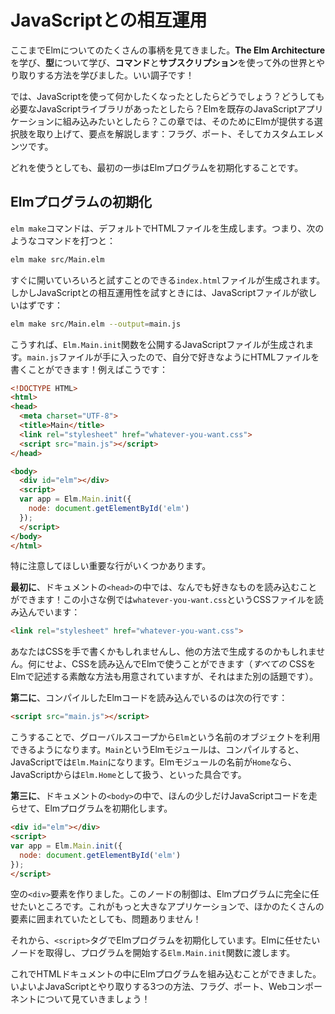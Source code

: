 <!--
# JavaScript Interop
-->
# JavaScriptとの相互運用

<!--
We have seen quite a bit of Elm so far! We learned **The Elm Architecture**. We learned about **types**. We learned how to interact with the outside world through **commands** and **subscriptions**. Things are going well!
-->
ここまでElmについてのたくさんの事柄を見てきました。**The Elm Architecture**を学び、**型**について学び、**コマンド**と**サブスクリプション**を使って外の世界とやり取りする方法を学びました。いい調子です！

<!--
But what happens when you need to do something in JavaScript? Maybe there is a JavaScript library you absolutely need? Maybe you want to embed Elm in an existing JavaScript application? Etc. This chapter will outline all the available options: flags, ports, and custom elements.
-->
では、JavaScriptを使って何かしたくなったとしたらどうでしょう？どうしても必要なJavaScriptライブラリがあったとしたら？Elmを既存のJavaScriptアプリケーションに組み込みたいとしたら？この章では、そのためにElmが提供する選択肢を取り上げて、要点を解説します：フラグ、ポート、そしてカスタムエレメンツです。

<!--
Whichever one you use, the first step is to initialize your Elm program.
-->
どれを使うとしても、最初の一歩はElmプログラムを初期化することです。


<!--
## Initializing Elm Programs
-->
## Elmプログラムの初期化

<!--
Running `elm make` produces HTML files by default. So if you say:
-->
`elm make`コマンドは、デフォルトでHTMLファイルを生成します。つまり、次のようなコマンドを打つと：

```bash
elm make src/Main.elm
```

<!--
It produces an `index.html` file that you can just open and start playing with. If you are getting into JavaScript interop, you want to produce JavaScript files instead:
-->
すぐに開いていろいろと試すことのできる`index.html`ファイルが生成されます。しかしJavaScriptとの相互運用性を試すときには、JavaScriptファイルが欲しいはずです：

```bash
elm make src/Main.elm --output=main.js
```

<!--
This produces a JavaScript file that exposes an `Elm.Main.init` function. So once you have `main.js` you can write your own HTML file that does whatever you want! For example:
-->
こうすれば、`Elm.Main.init`関数を公開するJavaScriptファイルが生成されます。`main.js`ファイルが手に入ったので、自分で好きなようにHTMLファイルを書くことができます！例えばこうです：


```html
<!DOCTYPE HTML>
<html>
<head>
  <meta charset="UTF-8">
  <title>Main</title>
  <link rel="stylesheet" href="whatever-you-want.css">
  <script src="main.js"></script>
</head>

<body>
  <div id="elm"></div>
  <script>
  var app = Elm.Main.init({
    node: document.getElementById('elm')
  });
  </script>
</body>
</html>
```

<!--
I want to call attention to a couple important lines here.
-->
特に注意してほしい重要な行がいくつかあります。

<!--
**First**, in the `<head>` of the document, you can load whatever you want! In our little example we  loaded a CSS file called `whatever-you-want.css`:
-->
**最初に**、ドキュメントの`<head>`の中では、なんでも好きなものを読み込むことができます！この小さな例では`whatever-you-want.css`というCSSファイルを読み込んでいます：

```html
<link rel="stylesheet" href="whatever-you-want.css">
```

<!--
Maybe you write CSS by hand. Maybe you generate it somehow. Whatever the case, you can load it and use it in Elm. (There are some great options for specifying your CSS all _within_ Elm as well, but that is a whole other topic!)
-->
あなたはCSSを手で書くかもしれませんし、他の方法で生成するのかもしれません。何にせよ、CSSを読み込んでElmで使うことができます（_すべての_ CSSをElmで記述する素敵な方法も用意されていますが、それはまた別の話題です）。

<!--
**Second**, we have a line to load our compiled Elm code:
-->
**第二に**、コンパイルしたElmコードを読み込んでいるのは次の行です：

```html
<script src="main.js"></script>
```

<!--
This will make an object called `Elm` available in global scope. So if you compile an Elm module called `Main`, you will have `Elm.Main` in JavaScript. If you compile an Elm module named `Home`, you will have `Elm.Home` in JavaScript. Etc.
-->
こうすることで、グローバルスコープから`Elm`という名前のオブジェクトを利用できるようになります。`Main`というElmモジュールは、コンパイルすると、JavaScriptでは`Elm.Main`になります。Elmモジュールの名前が`Home`なら、JavaScriptからは`Elm.Home`として扱う、といった具合です。

<!--
**Third**, in the `<body>` of the document, we run a little bit of JavaScript code to initialize our Elm program:
-->
**第三に**、ドキュメントの`<body>`の中で、ほんの少しだけJavaScriptコードを走らせて、Elmプログラムを初期化します。

```html
<div id="elm"></div>
<script>
var app = Elm.Main.init({
  node: document.getElementById('elm')
});
</script>
```

<!--
We create an empty `<div>`. We want our Elm program to take over that node entirely. Maybe it is within a larger application, surrounded by tons of other stuff? That is fine!
-->
空の`<div>`要素を作りました。このノードの制御は、Elmプログラムに完全に任せたいところです。これがもっと大きなアプリケーションで、ほかのたくさんの要素に囲まれていたとしても、問題ありません！

<!--
The `<script>` tag then inializes our Elm program. We grab the `node` we want to take over, and give it to `Elm.Main.init` which starts our program.
-->
それから、`<script>`タグでElmプログラムを初期化しています。Elmに任せたいノードを取得し、プログラムを開始する`Elm.Main.init`関数に渡します。

<!--
Now that we can embed Elm programs in an HTML document, it is time to start exploring the three interop options: flags, ports, and web components!
-->
これでHTMLドキュメントの中にElmプログラムを組み込むことができました。いよいよJavaScriptとやり取りする3つの方法、フラグ、ポート、Webコンポーネントについて見ていきましょう！
